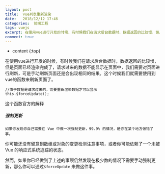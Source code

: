 ```yaml
---
layout: post
title:  vue列表重新渲染
date:   2018/12/12 17:46
categories:  前端工程
tags: vuejs 
excerpt: 在使用vue进行开发的时候，有时候我们在请求后台数据时，数据返回的比较慢，但是页面已经渲染完成了，请求过来的数据不能显示在页面中，我们需要对页面进行刷新，可是手动刷新页面还是会出现相同的结果，这个时候我们就需要使用到vue的函数来刷新页面了。  //由于数据是请求过来的，需要重新渲染数据才可以显示 this.$forceUpdate();   这个函数官方的解释  强制更新  如果你发现你自己需要
comment: true
---
```

* content
{:top}

在使用vue进行开发的时候，有时候我们在请求后台数据时，数据返回的比较慢，但是页面已经渲染完成了，请求过来的数据不能显示在页面中，我们需要对页面进行刷新，可是手动刷新页面还是会出现相同的结果，这个时候我们就需要使用到vue的函数来刷新页面了。

<pre><code class="language-javascript ">//由于数据是请求过来的，需要重新渲染数据才可以显示
this.$forceUpdate();
</code></pre>

这个函数官方的解释

<h5>强制更新</h5>

<pre><code>如果你发现你自己需要在 Vue 中做一次强制更新，99.9% 的情况，是你在某个地方做错了事。
</code></pre>

你可能还没有留意到数组或对象的变更检测注意事项，或者你可能依赖了一个未被 Vue 的响应式系统追踪的状态。

然而，如果你已经做到了上述的事项仍然发现在极少数的情况下需要手动强制更新，那么你可以通过<code>$forceUpdate</code> 来做这件事。
    
